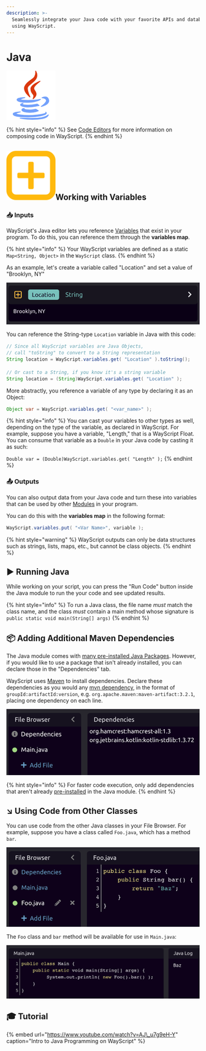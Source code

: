 ```yaml
---
description: >-
  Seamlessly integrate your Java code with your favorite APIs and databases,
  using WayScript.
---
```


# Java

![Run Java code.](../../../.gitbook/assets/java_code.png)

{% hint style="info" %}
See [Code Editors](../../../getting_started/code-editors.md) for more information on composing code in WayScript.
{% endhint %}

## ![](../../../.gitbook/assets/create_var.png)Working with Variables

### 📥 Inputs

WayScript's Java editor lets you reference [Variables](../../../getting_started/variables.md) that exist in your program. To do this, you can reference them through the **variables map**.

{% hint style="info" %}
Your WayScript variables are defined as a static `Map<String, Object>` in the `WayScript` class.
{% endhint %}

As an example, let's create a variable called "Location" and set a value of "Brooklyn, NY"

![](../../../.gitbook/assets/screen-shot-2020-07-16-at-3.50.52-pm.png)

You can reference the String-type `Location` variable in Java with this code:

```java
// Since all WayScript variables are Java Objects,
// call "toString" to convert to a String representation
String location = WayScript.variables.get( "Location" ).toString();

// Or cast to a String, if you know it's a string variable
String location = (String)WayScript.variables.get( "Location" );
```

More abstractly, you reference a variable of any type by declaring it as an Object:

```java
Object var = WayScript.variables.get( "<var_name>" );
```

{% hint style="info" %}
You can cast your variables to other types as well, depending on the type of the variable, as declared in WayScript. For example, suppose you have a variable, "Length," that is a WayScript Float. You can consume that variable as a `Double` in your Java code by casting it as such:  
  
`Double var = (Double)WayScript.variables.get( "Length" );`
{% endhint %}

### 📤 Outputs

You can also output data from your Java code and turn these into variables that can be used by other [Modules](../../../getting_started/modules.md) in your program.

You can do this with the **variables map** in the following format:

```java
WayScript.variables.put( "<Var Name>", variable );
```

{% hint style="warning" %}
WayScript outputs can only be data structures such as strings, lists, maps, etc., but cannot be class objects.
{% endhint %}

## ▶ Running Java

While working on your script, you can press the "Run Code" button inside the Java module to run the your code and see updated results.

{% hint style="info" %}
To run a Java class, the file name _must_ match the class name, and the class _must_ contain a main method whose signature is `public static void main(String[] args)`
{% endhint %}

## 📦 Adding Additional Maven Dependencies

The Java module comes with [many pre-installed Java Packages](packages.md#available-java-packages). However, if you would like to use a package that isn't already installed, you can declare those in the "Dependencies" tab.

WayScript uses [Maven](https://mvnrepository.com/) to install dependencies. Declare these dependencies as you would any [mvn dependency](https://maven.apache.org/ref/3.6.3/maven-model/maven.html#class_dependency), in the format of `groupId:artifactId:version`, e.g. `org.apache.maven:maven-artifact:3.2.1`, placing one dependency on each line.

![](../../../.gitbook/assets/screen-shot-2020-07-16-at-4.54.47-pm.png)

{% hint style="info" %}
For faster code execution, only add dependencies that aren't already [pre-installed](packages.md#available-java-packages) in the Java module.
{% endhint %}

## ↘ Using Code from Other Classes

You can use code from the other Java classes in your File Browser. For example, suppose you have a class called `Foo.java`, which has a method `bar`.

![](../../../.gitbook/assets/screen-shot-2020-07-16-at-4.59.35-pm.png)

The `Foo` class and `bar` method will be available for use in `Main.java`:

![](../../../.gitbook/assets/screen-shot-2020-07-16-at-5.00.44-pm.png)

## 🎓 Tutorial

{% embed url="https://www.youtube.com/watch?v=AJ\_u7g9eH-Y" caption="Intro to Java Programming on WayScript" %}

